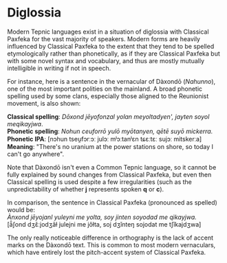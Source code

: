 # Diglossia

Modern Tepnic languages exist in a situation of diglossia with Classical Paxfeka for the vast majority of speakers. Modern forms are heavily influenced by Classical Paxfeka to the extent that they tend to be spelled etymologically rather than phonetically, as if they are Classical Paxfeka but with some novel syntax and vocabulary, and thus are mostly mutually intelligible in writing if not in speech.

For instance, here is a sentence in the vernacular of Dàxondō (_Nahunno_), one of the most important polities on the mainland. A broad phonetic spelling used by some clans, especially those aligned to the Reunionist movement, is also shown:

**Classical spelling**: _Dōxond jēyofonzal yolan meyoltadyen', jayten soyol meqikayjwa_.\
**Phonetic spelling**: _Nohun ceuforrō yulō myōtanyen, qētē suyō mickerra._\
**Phonetic IPA**: [nɔhun tseu̯fɔrːɔː julɔː mʲɔːtanʲɛn tɕɛːtɛː sujɔː mitskerːa]\
**Meaning**: "There's no uranium at the power stations on shore, so today I can't go anywhere".

Note that Dàxondō isn't even a Common Tepnic language, so it cannot be fully explained by sound changes from Classical Paxfeka, but even then Classical spelling is used despite a few irregularities (such as the unpredictability of whether **j** represents spoken **q** or **c**).

In comparison, the sentence in Classical Paxfeka (pronounced as spelled) would be:\
_Ànxond jēyojanl yuleyni me yolta, soy jinten soyodad me qìkayjwa._\
[ã̂ʃond dʒɛ̌ːjodʒãɫ julejni me jǒɫta, soj dʒǐnteŋ sojodat me tʃîkajdʒwa]

The only really noticeable difference in orthography is the lack of accent marks on the Dàxondō text. This is common to most modern vernaculars, which have entirely lost the pitch-accent system of Classical Paxfeka.
